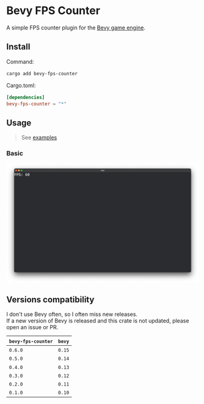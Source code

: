 # Bevy FPS Counter

A simple FPS counter plugin for the [Bevy game engine](https://bevyengine.org/).

## Install

Command:

```sh
cargo add bevy-fps-counter
```

Cargo.toml:

```toml
[dependencies]
bevy-fps-counter = "*"
```

## Usage

> See [examples](examples)

### Basic

![FPS Counter example image](docs/example.png)

## Versions compatibility

I don't use Bevy often, so I often miss new releases.  
If a new version of Bevy is released and this crate is not updated, please open an issue or PR.

| `bevy-fps-counter` | `bevy` |
| ------------------ | ------ |
| `0.6.0`            | `0.15` |
| `0.5.0`            | `0.14` |
| `0.4.0`            | `0.13` |
| `0.3.0`            | `0.12` |
| `0.2.0`            | `0.11` |
| `0.1.0`            | `0.10` |
